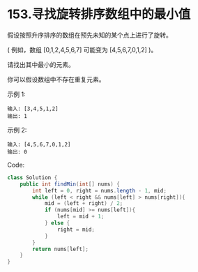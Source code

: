# 153.寻找旋转排序数组中的最小值

假设按照升序排序的数组在预先未知的某个点上进行了旋转。

( 例如，数组 [0,1,2,4,5,6,7] 可能变为 [4,5,6,7,0,1,2] )。

请找出其中最小的元素。

你可以假设数组中不存在重复元素。

示例 1:
```
输入: [3,4,5,1,2]
输出: 1
```
示例 2:
```
输入: [4,5,6,7,0,1,2]
输出: 0
```

Code:
```java
class Solution {
    public int findMin(int[] nums) {
        int left = 0, right = nums.length - 1, mid;
        while (left < right && nums[left] > nums[right]){
            mid = (left + right) / 2;
            if (nums[mid] >= nums[left]){
                left = mid + 1;
            } else {
                right = mid;
            }
        }
        return nums[left];
    }
}
```